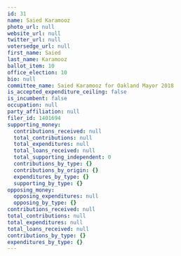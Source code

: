 ```yaml
---
id: 31
name: Saied Karamooz
photo_url: null
website_url: null
twitter_url: null
votersedge_url: null
first_name: Saied
last_name: Karamooz
ballot_item: 10
office_election: 10
bio: null
committee_name: Saied Karamooz for Oakland Mayor 2018
is_accepted_expenditure_ceiling: false
is_incumbent: false
occupation: null
party_affiliation: null
filer_id: 1401694
supporting_money:
  contributions_received: null
  total_contributions: null
  total_expenditures: null
  total_loans_received: null
  total_supporting_independent: 0
  contributions_by_type: {}
  contributions_by_origin: {}
  expenditures_by_type: {}
  supporting_by_type: {}
opposing_money:
  opposing_expenditures: null
  opposing_by_type: {}
contributions_received: null
total_contributions: null
total_expenditures: null
total_loans_received: null
contributions_by_type: {}
expenditures_by_type: {}
---
```

